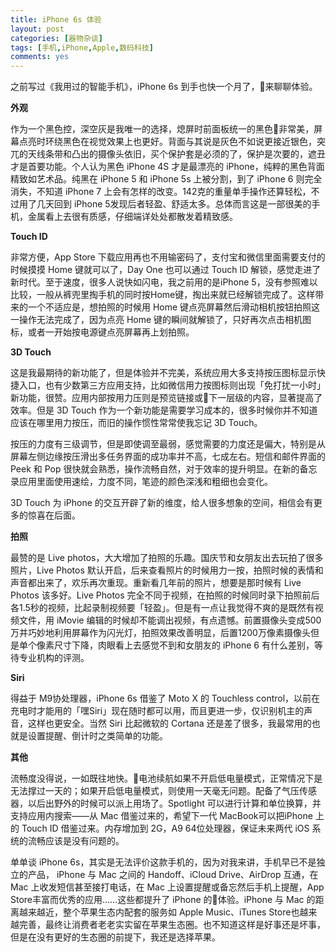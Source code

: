 ```yaml
---
title: iPhone 6s 体验
layout: post
categories: [器物杂谈]
tags: [手机,iPhone,Apple,数码科技]
comments: yes
---
```



之前写过《我用过的智能手机》，iPhone 6s 到手也快一个月了，来聊聊体验。

**外观**

作为一个黑色控，深空灰是我唯一的选择，熄屏时前面板统一的黑色非常美，屏幕点亮时环绕黑色在视觉效果上也更好。背面与其说是灰色不如说更接近银色，突兀的天线条带和凸出的摄像头依旧，买个保护套是必须的了，保护是次要的，遮丑才是首要功能。个人认为黑色 iPhone 4S 才是最漂亮的 iPhone，纯粹的黑色背面精致如艺术品。纯黑在 iPhone 5 和 iPhone 5s 上被分割，到了 iPhone 6 则完全消失，不知道 iPhone 7 上会有怎样的改变。142克的重量单手操作还算轻松，不过用了几天回到 iPhone 5发现后者轻盈、舒适太多。总体而言这是一部很美的手机，金属看上去很有质感，仔细端详处处都散发着精致感。

**Touch ID**

非常方便，App Store 下载应用再也不用输密码了，支付宝和微信里面需要支付的时候摸摸 Home 键就可以了，Day One 也可以通过 Touch ID 解锁，感觉走进了新时代。至于速度，很多人说快如闪电，我之前用的是iPhone 5，没有参照难以比较，一般从裤兜里掏手机的同时按Home键，掏出来就已经解锁完成了。这样带来的一个不适应是，想拍照的时候用 Home 键点亮屏幕然后滑动相机按钮拍照这一操作无法完成了，因为点亮 Home 键的瞬间就解锁了，只好再次点击相机图标，或者一开始按电源键点亮屏幕再上划拍照。

**3D Touch**

这是我最期待的新功能了，但是体验并不完美，系统应用大多支持按压图标显示快捷入口，也有少数第三方应用支持，比如微信用力按图标则出现「免打扰一小时」新功能，很赞。应用内部按用力压则是预览链接或下一层级的内容，显著提高了效率。但是 3D Touch 作为一个新功能是需要学习成本的，很多时候你并不知道应该在哪里用力按压，而旧的操作惯性常常使我忘记 3D Touch。

按压的力度有三级调节，但是即使调至最弱，感觉需要的力度还是偏大，特别是从屏幕左侧边缘按压滑出多任务界面的成功率并不高，七成左右。短信和邮件界面的 Peek 和 Pop 很快就会熟悉，操作流畅自然，对于效率的提升明显。在新的备忘录应用里面使用速绘，力度不同，笔迹的颜色深浅和粗细也会变化。

3D Touch 为 iPhone 的交互开辟了新的维度，给人很多想象的空间，相信会有更多的惊喜在后面。

**拍照**

最赞的是 Live photos，大大增加了拍照的乐趣。国庆节和女朋友出去玩拍了很多照片，Live Photos 默认开启，后来查看照片的时候用力一按，拍照时候的表情和声音都出来了，欢乐再次重现。重新看几年前的照片，想要是那时候有 Live Photos 该多好。Live Photos 完全不同于视频，在拍照的时候同时录下拍照前后各1.5秒的视频，比起录制视频要「轻盈」。但是有一点让我觉得不爽的是既然有视频文件，用 iMovie 编辑的时候却不能调出视频，有点遗憾。前置摄像头变成500万并巧妙地利用屏幕作为闪光灯，拍照效果改善明显，后置1200万像素摄像头但是单个像素尺寸下降，肉眼看上去感觉不到和女朋友的 iPhone 6 有什么差别，等待专业机构的评测。

**Siri**

得益于 M9协处理器，iPhone 6s 借鉴了 Moto X 的 Touchless control，以前在充电时才能用的「嘿Siri」现在随时都可以用，而且更进一步，仅识别机主的声音，这样也更安全。当然 Siri 比起微软的 Cortana 还是差了很多，我最常用的也就是设置提醒、倒计时之类简单的功能。

**其他**

流畅度没得说，一如既往地快。电池续航如果不开启低电量模式，正常情况下是无法撑过一天的；如果开启低电量模式，则使用一天毫无问题。配备了气压传感器，以后出野外的时候可以派上用场了。Spotlight 可以进行计算和单位换算，并支持应用内搜索——从 Mac 借鉴过来的，希望下一代 MacBook可以把iPhone 上的 Touch ID 借鉴过来。内存增加到 2G，A9 64位处理器，保证未来两代 iOS 系统的流畅应该是没有问题的。

单单谈 iPhone 6s，其实是无法评价这款手机的，因为对我来讲，手机早已不是独立的产品， iPhone 与 Mac 之间的 Handoff、iCloud Drive、AirDrop 互通，在 Mac 上收发短信甚至接打电话，在 Mac 上设置提醒或备忘然后手机上提醒，App Store丰富而优秀的应用……这些都提升了 iPhone 的体验。iPhone 与 Mac 的距离越来越近，整个苹果生态内配套的服务如 Apple Music、iTunes Store也越来越完善，最终让消费者老老实实留在苹果生态圈。也不知道这样是好事还是坏事，但是在没有更好的生态圈的前提下，我还是选择苹果。


